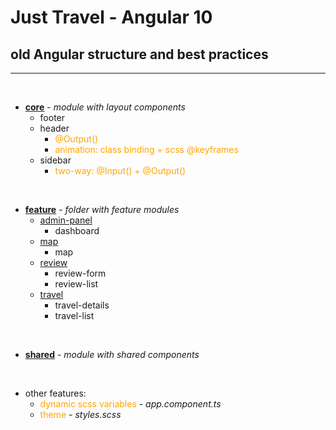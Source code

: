 # Just Travel - Angular 10

## old Angular structure and best practices

---------------------
<style>
x { color: orange }
g { color: gold }
</style>

<br>

* **[core](app/src/app/core)** - _module with layout components_
  * footer
  * header
    * <x>@Output()</x>
    * <x>animation: class binding + scss @keyframes</x>
  * sidebar
    * <x>two-way: @Input() + @Output()</x>

<br>

* **[feature](app/src/app/feature)** - _folder with feature modules_
  * [admin-panel](app/src/app/feature/admin-panel)
    * dashboard
  * [map](app/src/app/feature/map)
    * map
  * [review](app/src/app/feature/review)
    * review-form
    * review-list
  * [travel](app/src/app/feature/travel)
    * travel-details
    * travel-list

<br>

* **[shared](app/src/app/shared)** - _module with shared components_

<br>

* other features:
  * <x>dynamic scss variables</x> - _app.component.ts_
  * <x>theme</x> - _styles.scss_
